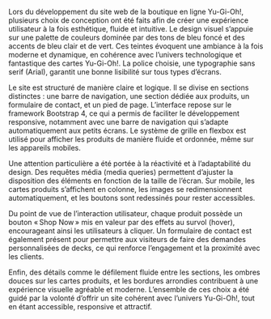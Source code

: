 Lors du développement du site web de la boutique en ligne Yu-Gi-Oh!, plusieurs choix de conception ont été faits afin de créer une expérience utilisateur à la fois esthétique, fluide et intuitive. Le design visuel s’appuie sur une palette de couleurs dominée par des tons de bleu foncé et des accents de bleu clair et de vert. Ces teintes évoquent une ambiance à la fois moderne et dynamique, en cohérence avec l’univers technologique et fantastique des cartes Yu-Gi-Oh!. La police choisie, une typographie sans serif (Arial), garantit une bonne lisibilité sur tous types d’écrans.

Le site est structuré de manière claire et logique. Il se divise en sections distinctes : une barre de navigation, une section dédiée aux produits, un formulaire de contact, et un pied de page. L’interface repose sur le framework Bootstrap 4, ce qui a permis de faciliter le développement responsive, notamment avec une barre de navigation qui s’adapte automatiquement aux petits écrans. Le système de grille en flexbox est utilisé pour afficher les produits de manière fluide et ordonnée, même sur les appareils mobiles.

Une attention particulière a été portée à la réactivité et à l’adaptabilité du design. Des requêtes média (media queries) permettent d’ajuster la disposition des éléments en fonction de la taille de l’écran. Sur mobile, les cartes produits s’affichent en colonne, les images se redimensionnent automatiquement, et les boutons sont redessinés pour rester accessibles.

Du point de vue de l’interaction utilisateur, chaque produit possède un bouton « Shop Now » mis en valeur par des effets au survol (hover), encourageant ainsi les utilisateurs à cliquer. Un formulaire de contact est également présent pour permettre aux visiteurs de faire des demandes personnalisées de decks, ce qui renforce l’engagement et la proximité avec les clients.

Enfin, des détails comme le défilement fluide entre les sections, les ombres douces sur les cartes produits, et les bordures arrondies contribuent à une expérience visuelle agréable et moderne. L’ensemble de ces choix a été guidé par la volonté d’offrir un site cohérent avec l’univers Yu-Gi-Oh!, tout en étant accessible, responsive et attractif.